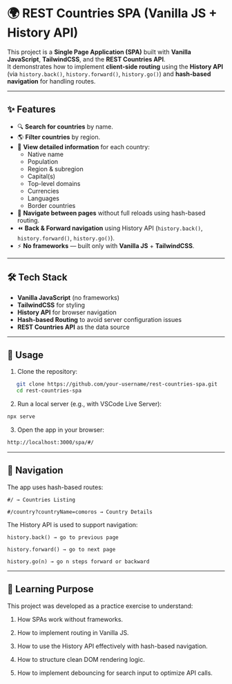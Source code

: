 # 🌍 REST Countries SPA (Vanilla JS + History API)

This project is a **Single Page Application (SPA)** built with **Vanilla JavaScript**, **TailwindCSS**, and the **REST Countries API**.  
It demonstrates how to implement **client-side routing** using the **History API** (via `history.back()`, `history.forward()`, `history.go()`) and **hash-based navigation** for handling routes.

---

## ✨ Features

- 🔍 **Search for countries** by name.
- 🌎 **Filter countries** by region.
- 📄 **View detailed information** for each country:
  - Native name
  - Population
  - Region & subregion
  - Capital(s)
  - Top-level domains
  - Currencies
  - Languages
  - Border countries
- 🔗 **Navigate between pages** without full reloads using hash-based routing.
- ⏪ **Back & Forward navigation** using History API (`history.back()`, `history.forward()`, `history.go()`).
- ⚡ **No frameworks** — built only with **Vanilla JS** + **TailwindCSS**.

---

## 🛠️ Tech Stack

- **Vanilla JavaScript** (no frameworks)
- **TailwindCSS** for styling
- **History API** for browser navigation
- **Hash-based Routing** to avoid server configuration issues
- **REST Countries API** as the data source

---

## 🚀 Usage

1. Clone the repository:

```bash
   git clone https://github.com/your-username/rest-countries-spa.git
   cd rest-countries-spa
```
2. Run a local server (e.g., with VSCode Live Server):

```bash
npx serve
```

3. Open the app in your browser:

```bash
http://localhost:3000/spa/#/
```

---

## 🔄 Navigation
The app uses hash-based routes:
```
#/ → Countries Listing

#/country?countryName=comoros → Country Details

```
The History API is used to support navigation:
```
history.back() → go to previous page

history.forward() → go to next page

history.go(n) → go n steps forward or backward
```
---

## 🎯 Learning Purpose
This project was developed as a practice exercise to understand:

1. How SPAs work without frameworks.

2. How to implement routing in Vanilla JS.

3. How to use the History API effectively with hash-based navigation.

4. How to structure clean DOM rendering logic.

5. How to implement debouncing for search input to optimize API calls.

